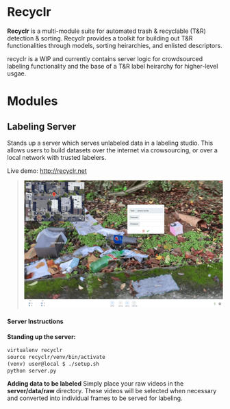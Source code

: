 # Recyclr
**Recyclr** is a multi-module suite for automated trash & recyclable (T&R) detection & sorting. Recyclr provides a toolkit for building out T&R functionalities through models, sorting heirarchies, and enlisted descriptors.

recyclr is a WIP and currently contains server logic for crowdsourced labeling functionality and the base of a T&R label heirarchy for higher-level usgae.

# Modules


## Labeling Server
Stands up a server which serves unlabeled data in a labeling studio. This allows users to build datasets over the internet via crowsourcing, or over a local network with trusted labelers.

Live demo: http://recyclr.net

> [![screenshot][1]][1]

  [1]: inc/demo.png

#### Server Instructions
**Standing up the server:**

    virtualenv recyclr
    source recyclr/venv/bin/activate
    (venv) user@local $ ./setup.sh
    python server.py

**Adding data to be labeled**
Simply place your raw videos in the **server/data/raw** directory. These videos will be selected when necessary and converted into individual frames to be served for labeling.
